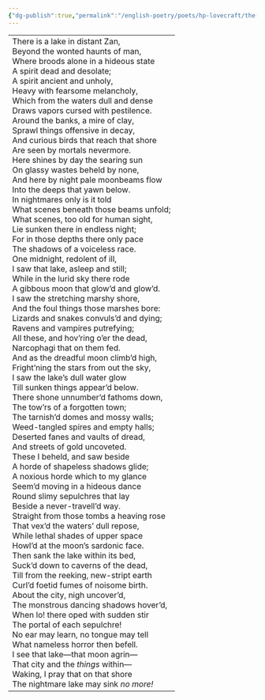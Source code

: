 ```yaml
---
{"dg-publish":true,"permalink":"/english-poetry/poets/hp-lovecraft/the-nightmare-lake/"}
---
```



|                                                                                                                                                                                                                                                                                                                                                                                                                                                                                                                                                                                                                                                                                                                                                                                                                                                                                                                                                                                                                                                                                                                                                                                                                                                                                                                                                                                                                                                                                                                                                                                                                                                                                                                                                                                                                                                                                                                                                                                                                                                                                                                                                                                                                                                                                                                                                                                                                                                                                                                                                                                                                                                                                                                                            |
| ------------------------------------------------------------------------------------------------------------------------------------------------------------------------------------------------------------------------------------------------------------------------------------------------------------------------------------------------------------------------------------------------------------------------------------------------------------------------------------------------------------------------------------------------------------------------------------------------------------------------------------------------------------------------------------------------------------------------------------------------------------------------------------------------------------------------------------------------------------------------------------------------------------------------------------------------------------------------------------------------------------------------------------------------------------------------------------------------------------------------------------------------------------------------------------------------------------------------------------------------------------------------------------------------------------------------------------------------------------------------------------------------------------------------------------------------------------------------------------------------------------------------------------------------------------------------------------------------------------------------------------------------------------------------------------------------------------------------------------------------------------------------------------------------------------------------------------------------------------------------------------------------------------------------------------------------------------------------------------------------------------------------------------------------------------------------------------------------------------------------------------------------------------------------------------------------------------------------------------------------------------------------------------------------------------------------------------------------------------------------------------------------------------------------------------------------------------------------------------------------------------------------------------------------------------------------------------------------------------------------------------------------------------------------------------------------------------------------------------------ |
| There is a lake in distant Zan,  <br>Beyond the wonted haunts of man,  <br>Where broods alone in a hideous state  <br>A spirit dead and desolate;  <br>A spirit ancient and unholy,  <br>Heavy with fearsome melancholy,  <br>Which from the waters dull and dense  <br>Draws vapors cursed with pestilence.  <br>Around the banks, a mire of clay,  <br>Sprawl things offensive in decay,  <br>And curious birds that reach that shore  <br>Are seen by mortals nevermore.  <br>Here shines by day the searing sun  <br>On glassy wastes beheld by none,  <br>And here by night pale moonbeams flow  <br>Into the deeps that yawn below.  <br>In nightmares only is it told  <br>What scenes beneath those beams unfold;  <br>What scenes, too old for human sight,  <br>Lie sunken there in endless night;  <br>For in those depths there only pace  <br>The shadows of a voiceless race.  <br>One midnight, redolent of ill,  <br>I saw that lake, asleep and still;  <br>While in the lurid sky there rode  <br>A gibbous moon that glow’d and glow’d.  <br>I saw the stretching marshy shore,  <br>And the foul things those marshes bore:  <br>Lizards and snakes convuls’d and dying;  <br>Ravens and vampires putrefying;  <br>All these, and hov’ring o’er the dead,  <br>Narcophagi that on them fed.  <br>And as the dreadful moon climb’d high,  <br>Fright’ning the stars from out the sky,  <br>I saw the lake’s dull water glow  <br>Till sunken things appear’d below.  <br>There shone unnumber’d fathoms down,  <br>The tow’rs of a forgotten town;  <br>The tarnish’d domes and mossy walls;  <br>Weed-tangled spires and empty halls;  <br>Deserted fanes and vaults of dread,  <br>And streets of gold uncoveted.  <br>These I beheld, and saw beside  <br>A horde of shapeless shadows glide;  <br>A noxious horde which to my glance  <br>Seem’d moving in a hideous dance  <br>Round slimy sepulchres that lay  <br>Beside a never-travell’d way.  <br>Straight from those tombs a heaving rose  <br>That vex’d the waters’ dull repose,  <br>While lethal shades of upper space  <br>Howl’d at the moon’s sardonic face.  <br>Then sank the lake within its bed,  <br>Suck’d down to caverns of the dead,  <br>Till from the reeking, new-stript earth  <br>Curl’d foetid fumes of noisome birth.  <br>About the city, nigh uncover’d,  <br>The monstrous dancing shadows hover’d,  <br>When lo! there oped with sudden stir  <br>The portal of each sepulchre!  <br>No ear may learn, no tongue may tell  <br>What nameless horror then befell.  <br>I see that lake—that moon agrin—  <br>That city and the _things_ within—  <br>Waking, I pray that on that shore  <br>The nightmare lake may sink _no more!_ |